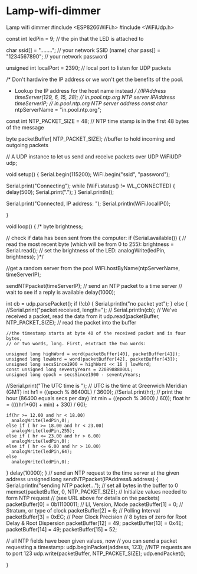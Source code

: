 # Lamp-wifi-dimmer
Lamp wifi dimmer
#include <ESP8266WiFi.h>
#include <WiFiUdp.h>







const int ledPin = 9;      // the pin that the LED is attached to


char ssid[] = "........";  //  your network SSID (name)
char pass[] = "1234567890";       // your network password


unsigned int localPort = 2390;      // local port to listen for UDP packets

/* Don't hardwire the IP address or we won't get the benefits of the pool.
 *  Lookup the IP address for the host name instead */
//IPAddress timeServer(129, 6, 15, 28); // in.pool.ntp.org NTP server
IPAddress timeServerIP; // in.pool.ntp.org NTP server address
const char* ntpServerName = "in.pool.ntp.org";

const int NTP_PACKET_SIZE = 48; // NTP time stamp is in the first 48 bytes of the message

byte packetBuffer[ NTP_PACKET_SIZE]; //buffer to hold incoming and outgoing packets

// A UDP instance to let us send and receive packets over UDP
WiFiUDP udp;

void setup()
{
 Serial.begin(115200);
  WiFi.begin("ssid", "password");

  Serial.print("Connecting");
  while (WiFi.status() != WL_CONNECTED)
  {
    delay(500);
    Serial.print(".");
  }
  Serial.println();

  Serial.print("Connected, IP address: ");
  Serial.println(WiFi.localIP());

}

void loop()
{
/* byte brightness;

  // check if data has been sent from the computer:
  if (Serial.available()) {
    // read the most recent byte (which will be from 0 to 255):
    brightness = Serial.read();
    // set the brightness of the LED:
    analogWrite(ledPin, brightness);
    }*/
  
  //get a random server from the pool
  WiFi.hostByName(ntpServerName, timeServerIP); 

  sendNTPpacket(timeServerIP); // send an NTP packet to a time server
  // wait to see if a reply is available
  delay(1000);
  
  int cb = udp.parsePacket();
  if (!cb) {
    Serial.println("no packet yet");
  }
  else {
    //Serial.print("packet received, length=");
   // Serial.println(cb);
    // We've received a packet, read the data from it
    udp.read(packetBuffer, NTP_PACKET_SIZE); // read the packet into the buffer

    //the timestamp starts at byte 40 of the received packet and is four bytes,
    // or two words, long. First, esxtract the two words:

    unsigned long highWord = word(packetBuffer[40], packetBuffer[41]);
    unsigned long lowWord = word(packetBuffer[42], packetBuffer[43]);
    unsigned long secsSince1900 = highWord << 16 | lowWord;
    const unsigned long seventyYears = 2208988800UL;
    unsigned long epoch = secsSince1900 - seventyYears;
   //Serial.print("The UTC time is ");  // UTC is the time at Greenwich Meridian (GMT)
    int hr1 = ((epoch  % 86400L) / 3600);
    //Serial.print(hr); // print the hour (86400 equals secs per day)
    int min =  ((epoch % 3600) / 60));
    float hr = ((((hr1*60) + min) + 330) / 60);
  
    if(hr >= 12.00 and hr < 18.00)
      analogWrite(ledPin,0);
    else if ( hr >= 18.00 and hr < 23.00) 
      analogWrite(ledPin,255);
    else if ( hr <= 23.00 and hr > 6.00)
      analogWrite(ledPin,0);
    else if ( hr <= 6.00 and hr > 10.00)
      analogWrite(ledPin,64);
    else 
      analogWrite(ledPin,0);
}
 delay(10000);
}
// send an NTP request to the time server at the given address
unsigned long sendNTPpacket(IPAddress& address)
{
  Serial.println("sending NTP packet...");
  // set all bytes in the buffer to 0
  memset(packetBuffer, 0, NTP_PACKET_SIZE);
  // Initialize values needed to form NTP request
  // (see URL above for details on the packets)
  packetBuffer[0] = 0b11100011;   // LI, Version, Mode
  packetBuffer[1] = 0;     // Stratum, or type of clock
  packetBuffer[2] = 6;     // Polling Interval
  packetBuffer[3] = 0xEC;  // Peer Clock Precision
  // 8 bytes of zero for Root Delay & Root Dispersion
  packetBuffer[12]  = 49;
  packetBuffer[13]  = 0x4E;
  packetBuffer[14]  = 49;
  packetBuffer[15]  = 52;

  // all NTP fields have been given values, now
  // you can send a packet requesting a timestamp:
  udp.beginPacket(address, 123); //NTP requests are to port 123
  udp.write(packetBuffer, NTP_PACKET_SIZE);
  udp.endPacket();
  
}
